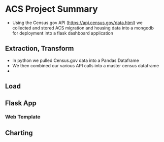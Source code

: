 # ACS Project Summary

- Using the Census.gov API (https://api.census.gov/data.html) we collected and stored ACS migration and housing data into a mongodb for deployment into a flask dashboard application

## Extraction, Transform

- In python we pulled Census.gov data into a Pandas Dataframe
- We then combined our various API calls into a master census dataframe
- 

## Load

## Flask App

### Web Template

## Charting
